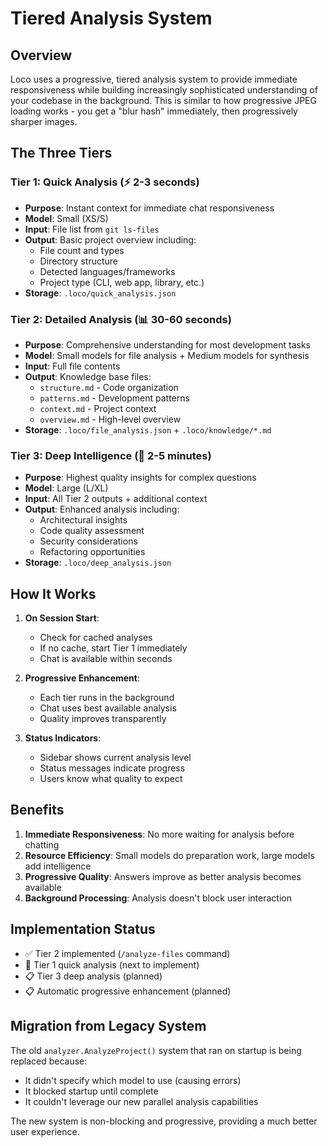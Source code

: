 # Tiered Analysis System

## Overview

Loco uses a progressive, tiered analysis system to provide immediate responsiveness while building increasingly sophisticated understanding of your codebase in the background. This is similar to how progressive JPEG loading works - you get a "blur hash" immediately, then progressively sharper images.

## The Three Tiers

### Tier 1: Quick Analysis (⚡ 2-3 seconds)
- **Purpose**: Instant context for immediate chat responsiveness
- **Model**: Small (XS/S) 
- **Input**: File list from `git ls-files`
- **Output**: Basic project overview including:
  - File count and types
  - Directory structure
  - Detected languages/frameworks
  - Project type (CLI, web app, library, etc.)
- **Storage**: `.loco/quick_analysis.json`

### Tier 2: Detailed Analysis (📊 30-60 seconds)
- **Purpose**: Comprehensive understanding for most development tasks
- **Model**: Small models for file analysis + Medium models for synthesis
- **Input**: Full file contents
- **Output**: Knowledge base files:
  - `structure.md` - Code organization
  - `patterns.md` - Development patterns
  - `context.md` - Project context
  - `overview.md` - High-level overview
- **Storage**: `.loco/file_analysis.json` + `.loco/knowledge/*.md`

### Tier 3: Deep Intelligence (💎 2-5 minutes)
- **Purpose**: Highest quality insights for complex questions
- **Model**: Large (L/XL)
- **Input**: All Tier 2 outputs + additional context
- **Output**: Enhanced analysis including:
  - Architectural insights
  - Code quality assessment
  - Security considerations
  - Refactoring opportunities
- **Storage**: `.loco/deep_analysis.json`

## How It Works

1. **On Session Start**:
   - Check for cached analyses
   - If no cache, start Tier 1 immediately
   - Chat is available within seconds

2. **Progressive Enhancement**:
   - Each tier runs in the background
   - Chat uses best available analysis
   - Quality improves transparently

3. **Status Indicators**:
   - Sidebar shows current analysis level
   - Status messages indicate progress
   - Users know what quality to expect

## Benefits

1. **Immediate Responsiveness**: No more waiting for analysis before chatting
2. **Resource Efficiency**: Small models do preparation work, large models add intelligence
3. **Progressive Quality**: Answers improve as better analysis becomes available
4. **Background Processing**: Analysis doesn't block user interaction

## Implementation Status

- ✅ Tier 2 implemented (`/analyze-files` command)
- 🚧 Tier 1 quick analysis (next to implement)
- 📋 Tier 3 deep analysis (planned)
- 📋 Automatic progressive enhancement (planned)

## Migration from Legacy System

The old `analyzer.AnalyzeProject()` system that ran on startup is being replaced because:
- It didn't specify which model to use (causing errors)
- It blocked startup until complete
- It couldn't leverage our new parallel analysis capabilities

The new system is non-blocking and progressive, providing a much better user experience.